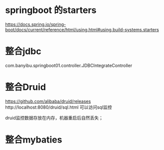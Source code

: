 # springboot 的starters
https://docs.spring.io/spring-boot/docs/current/reference/html/using.html#using.build-systems.starters
# 整合jdbc
com.banyibu.springboot01.controller.JDBCIntegrateController
# 整合Druid
https://github.com/alibaba/druid/releases
http://localhost:8080/druid/sql.html 可以访问sql监控

druid监控数据存放在内存，机器重启后自然丢失；
# 整合mybaties

